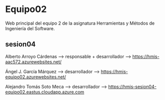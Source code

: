 # Equipo02
Web principal del equipo 2 de la asignatura Herramientas y Métodos de Ingeniería del Software.

## sesion04

Alberto Arroyo Cárdenas --> responsable + desarrollador --> https://hmis-aac572.azurewebsites.net/

Ángel J. García Márquez --> desarrollador --> https://hmis-equipo02.azurewebsites.net/

Alejandro Tomás Soto Meca --> desarrollador --> https://hmis-sesion04-equipo02.eastus.cloudapp.azure.com

